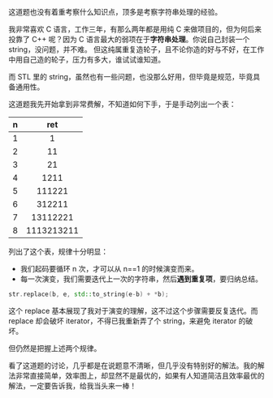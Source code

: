 这道题也没有着重考察什么知识点，顶多是考察字符串处理的经验。

我非常喜欢 C 语言，工作三年，有那么两年都是用纯 C 来做项目的，但为何后来投靠了 C++ 呢？因为 C 语言最大的弱项在于**字符串处理**。你说自己封装一个 string，没问题，并不难。
但这纯属重复造轮子，且不论你造的好与不好，在工作中用自己造的轮子，压力有多大，谁试试谁知道。

而 STL 里的 string，虽然也有一些问题，也没那么好用，但毕竟是规范，毕竟具备通用性。

这道题我先开始拿到非常费解，不知道如何下手，于是手动列出一个表：

| n | ret |
|:-:|:---:|
| 1 |  1  |
| 2 | 11  |
| 3 | 21  |
| 4 | 1211|
| 5 |111221|
| 6 |312211|
| 7 |13112221|
| 8 |1113213211|

列出了这个表，规律十分明显：

- 我们起码要循环 n 次，才可以从 n==1 的时候演变而来。
- 每一次演变，我们需要迭代上一次的字符串，然后**遇到重复项**，要归纳总结。
```cpp
str.replace(b, e, std::to_string(e-b) + *b);
```

这个 replace 基本展现了我对于演变的理解，这不过这个步骤需要反复迭代。而 replace 却会破坏 iterator，不得已我重新弄了个 string，来避免 iterator 的破坏。

但仍然是把握上述两个规律。

看了这道题的讨论，几乎都是在说题意不清晰，但几乎没有特别好的解法。我的解法非常直接简单，效率图上，却显然不是最优的，如果有人知道简洁且效率最优的解法，一定要告诉我，给我当头来一棒！
